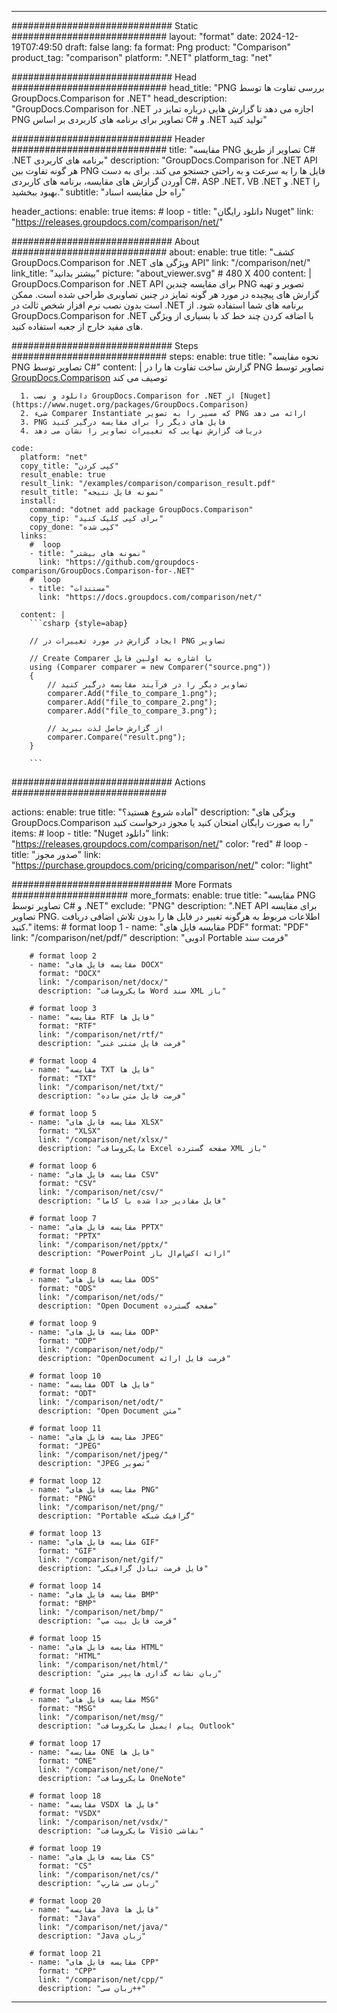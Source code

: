 
---
############################# Static ############################
layout: "format"
date:  2024-12-19T07:49:50
draft: false
lang: fa
format: Png
product: "Comparison"
product_tag: "comparison"
platform: ".NET"
platform_tag: "net"

############################# Head ############################
head_title: "PNG بررسی تفاوت ها توسط GroupDocs.Comparison for .NET"
head_description: "GroupDocs.Comparison for .NET اجازه می دهد تا گزارش هایی درباره تمایز در PNG تصاویر برای برنامه های کاربردی بر اساس C# و .NET تولید کنید"

############################# Header ############################
title: "مقایسه PNG تصاویر از طریق C# .NET برنامه های کاربردی" 
description: "GroupDocs.Comparison for .NET API هر گونه تفاوت بین PNG فایل ها را به سرعت و به راحتی جستجو می کند. برای به دست آوردن گزارش های مقایسه، برنامه های کاربردی C#، ASP .NET، VB .NET و .NET را بهبود ببخشید."
subtitle: "راه حل مقایسه اسناد" 

header_actions:
  enable: true
  items:
    #  loop
    - title: "دانلود رایگان Nuget"
      link: "https://releases.groupdocs.com/comparison/net/"
      
############################# About ############################
about:
    enable: true
    title: "کشف GroupDocs.Comparison for .NET ویژگی های API"
    link: "/comparison/net/"
    link_title: "بیشتر بدانید"
    picture: "about_viewer.svg" # 480 X 400
    content: |
       GroupDocs.Comparison for .NET API برای مقایسه چندین PNG تصویر و تهیه گزارش های پیچیده در مورد هر گونه تمایز در چنین تصاویری طراحی شده است. ممکن است بدون نصب نرم افزار شخص ثالث در .NET برنامه های شما استفاده شود. از GroupDocs.Comparison for .NET با اضافه کردن چند خط کد با بسیاری از ویژگی های مفید خارج از جعبه استفاده کنید.

############################# Steps ############################
steps:
    enable: true
    title: "نحوه مقایسه PNG تصاویر توسط C#"
    content: |
      گزارش ساخت تفاوت ها را در PNG تصاویر توسط [GroupDocs.Comparison](https://products.groupdocs.com/comparison/net/) توصیف می کند
      
      1. دانلود و نصب GroupDocs.Comparison for .NET از [Nuget](https://www.nuget.org/packages/GroupDocs.Comparison)
      2. شیء Comparer Instantiate که مسیر را به تصویر PNG ارائه می دهد
      3. PNG فایل های دیگر را برای مقایسه درگیر کنید
      4. دریافت گزارش نهایی که تغییرات تصاویر را نشان می دهد
   
    code:
      platform: "net"
      copy_title: "کپی کردن"
      result_enable: true
      result_link: "/examples/comparison/comparison_result.pdf"
      result_title: "نمونه فایل نتیجه"
      install:
        command: "dotnet add package GroupDocs.Comparison"
        copy_tip: "برای کپی کلیک کنید"
        copy_done: "کپی شده"
      links:
        #  loop
        - title: "نمونه های بیشتر"
          link: "https://github.com/groupdocs-comparison/GroupDocs.Comparison-for-.NET"
        #  loop
        - title: "مستندات"
          link: "https://docs.groupdocs.com/comparison/net/"
          
      content: |
        ```csharp {style=abap}

        // ایجاد گزارش در مورد تغییرات در PNG تصاویر

        // Create Comparer با اشاره به اولین فایل
        using (Comparer comparer = new Comparer("source.png"))
        {
            // تصاویر دیگر را در فرآیند مقایسه درگیر کنید
        	comparer.Add("file_to_compare_1.png");
            comparer.Add("file_to_compare_2.png");
            comparer.Add("file_to_compare_3.png");

            // از گزارش حاصل لذت ببرید
            comparer.Compare("result.png"); 
        }
        
        ```            

############################# Actions ############################

actions:
  enable: true
  title: "آماده شروع هستید؟"
  description: "ویژگی های GroupDocs.Comparison را به صورت رایگان امتحان کنید یا مجوز درخواست کنید"
  items:
    #  loop
    - title: "Nuget دانلود"
      link: "https://releases.groupdocs.com/comparison/net/"
      color: "red"
        #  loop
    - title: "صدور مجوز"
      link: "https://purchase.groupdocs.com/pricing/comparison/net/"
      color: "light"


############################# More Formats #####################
more_formats:
    enable: true
    title: "مقایسه PNG تصاویر توسط C# و .NET"
    exclude: "PNG"
    description: ".NET API برای مقایسه تصاویر PNG. اطلاعات مربوط به هرگونه تغییر در فایل ها را بدون تلاش اضافی دریافت کنید."
    items: 
        # format loop 1
        - name: "مقایسه فایل های PDF"
          format: "PDF"
          link: "/comparison/net/pdf/"
          description: "ادوبی Portable فرمت سند"

        # format loop 2
        - name: "مقایسه فایل های DOCX"
          format: "DOCX"
          link: "/comparison/net/docx/"
          description: "مایکروسافت Word سند XML باز"

        # format loop 3
        - name: "مقایسه RTF فایل ها"
          format: "RTF"
          link: "/comparison/net/rtf/"
          description: "فرمت فایل متنی غنی"

        # format loop 4
        - name: "مقایسه TXT فایل ها"
          format: "TXT"
          link: "/comparison/net/txt/"
          description: "فرمت فایل متن ساده"

        # format loop 5
        - name: "مقایسه فایل های XLSX"
          format: "XLSX"
          link: "/comparison/net/xlsx/"
          description: "مایکروسافت Excel صفحه گسترده XML باز"

        # format loop 6
        - name: "مقایسه فایل های CSV"
          format: "CSV"
          link: "/comparison/net/csv/"
          description: "فایل مقادیر جدا شده با کاما"

        # format loop 7
        - name: "مقایسه فایل های PPTX"
          format: "PPTX"
          link: "/comparison/net/pptx/"
          description: "PowerPoint ارائه اکس‌ام‌ال باز"

        # format loop 8
        - name: "مقایسه فایل های ODS"
          format: "ODS"
          link: "/comparison/net/ods/"
          description: "Open Document صفحه گسترده"

        # format loop 9
        - name: "مقایسه فایل های ODP"
          format: "ODP"
          link: "/comparison/net/odp/"
          description: "OpenDocument فرمت فایل ارائه"

        # format loop 10
        - name: "مقایسه ODT فایل ها"
          format: "ODT"
          link: "/comparison/net/odt/"
          description: "Open Document متن"

        # format loop 11
        - name: "مقایسه فایل های JPEG"
          format: "JPEG"
          link: "/comparison/net/jpeg/"
          description: "JPEG تصویر"

        # format loop 12
        - name: "مقایسه فایل های PNG"
          format: "PNG"
          link: "/comparison/net/png/"
          description: "Portable گرافیک شبکه"

        # format loop 13
        - name: "مقایسه فایل های GIF"
          format: "GIF"
          link: "/comparison/net/gif/"
          description: "فایل فرمت تبادل گرافیکی"

        # format loop 14
        - name: "مقایسه فایل های BMP"
          format: "BMP"
          link: "/comparison/net/bmp/"
          description: "فرمت فایل بیت مپ"

        # format loop 15
        - name: "مقایسه فایل های HTML"
          format: "HTML"
          link: "/comparison/net/html/"
          description: "زبان نشانه گذاری هایپر متن"

        # format loop 16
        - name: "مقایسه فایل های MSG"
          format: "MSG"
          link: "/comparison/net/msg/"
          description: "پیام ایمیل مایکروسافت Outlook"

        # format loop 17
        - name: "مقایسه ONE فایل ها"
          format: "ONE"
          link: "/comparison/net/one/"
          description: "مایکروسافت OneNote"

        # format loop 18
        - name: "مقایسه VSDX فایل ها"
          format: "VSDX"
          link: "/comparison/net/vsdx/"
          description: "مایکروسافت Visio نقاشی"

        # format loop 19
        - name: "مقایسه فایل های CS"
          format: "CS"
          link: "/comparison/net/cs/"
          description: "زبان سی شارپ"

        # format loop 20
        - name: "مقایسه Java فایل ها"
          format: "Java"
          link: "/comparison/net/java/"
          description: "Java زبان"
          
        # format loop 21
        - name: "مقایسه فایل های CPP"
          format: "CPP"
          link: "/comparison/net/cpp/"
          description: "زبان سی++"
---